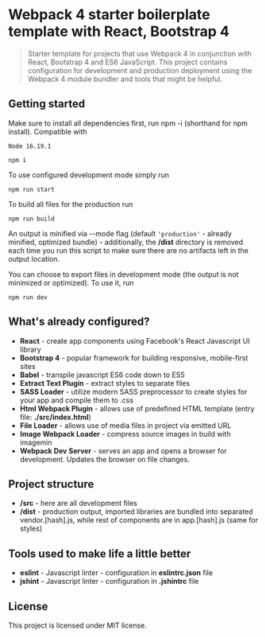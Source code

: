 # Webpack 4 starter boilerplate template with React, Bootstrap 4

> Starter template for projects that use Webpack 4 in conjunction with React, Bootstrap 4 and ES6 JavaScript. This project contains configuration for development and production deployment using the Webpack 4 module bundler and tools that might be helpful.


## Getting started

Make sure to install all dependencies first, run npm -i (shorthand for npm install).
Compatible with
``` 
Node 16.19.1 
```

```
npm i
```

To use configured development mode simply run

```
npm run start
```

To build all files for the production run

```
npm run build
```

An output is minified via --mode flag (default `'production'` - already minified, optimized bundle) - additionally, the **/dist** directory is removed each time you run this script to make sure there are no artifacts left in the output location.

You can choose to export files in development mode (the output is not minimized or optimized). To use it, run

```
npm run dev
```

## What's already configured?

* **React** - create app components using Facebook's React Javascript UI library
* **Bootstrap 4** - popular framework for building responsive, mobile-first sites
* **Babel** - transpile javascript ES6 code down to ES5
* **Extract Text Plugin** - extract styles to separate files
* **SASS Loader** - utilize modern SASS preprocessor to create styles for your app and compile them to .css
* **Html Webpack Plugin** - allows use of predefined HTML template (entry file: **./src/index.html**)
* **File Loader** - allows use of media files in project via emitted URL
* **Image Webpack Loader** - compress source images in build with imagemin
* **Webpack Dev Server** - serves an app and opens a browser for development. Updates the browser on file changes.

## Project structure

* **/src** - here are all development files
* **/dist** - production output, imported libraries are bundled into separated vendor.[hash].js, while rest of components are in app.[hash].js (same for styles)

## Tools used to make life a little better

* **eslint** - Javascript linter - configuration in **eslintrc.json** file
* **jshint** - Javascript linter - configuration in **.jshintrc** file

## License

This project is licensed under MIT license.
